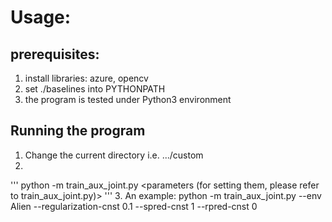 # Usage:

## prerequisites:
1. install libraries: azure, opencv
2. set ./baselines into PYTHONPATH 
3. the program is tested under Python3 environment

## Running the program
1. Change the current directory i.e. .../custom 
2. 
''' python -m train_aux_joint.py <parameters (for setting them, please refer to train_aux_joint.py)> '''
3. An example: python -m train_aux_joint.py --env Alien --regularization-cnst 0.1 --spred-cnst 1 --rpred-cnst 0
